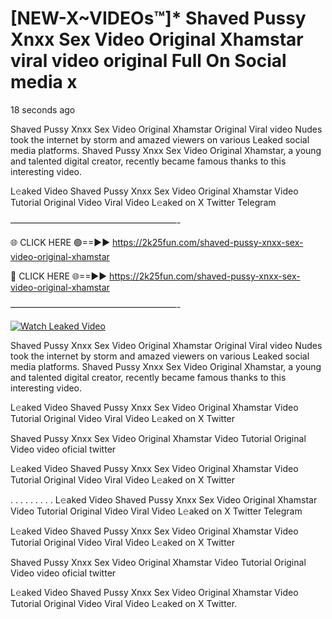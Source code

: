 # [NEW-X~VIDEOs™]* Shaved Pussy Xnxx Sex Video Original Xhamstar viral video original Full On Social media x

18 seconds ago

Shaved Pussy Xnxx Sex Video Original Xhamstar Original Viral video Nudes took the internet by storm and amazed viewers on various Leaked social media platforms. Shaved Pussy Xnxx Sex Video Original Xhamstar, a young and talented digital creator, recently became famous thanks to this interesting video.

L𝚎aked Video Shaved Pussy Xnxx Sex Video Original Xhamstar Video Tutorial Original Video Viral Video L𝚎aked on X Twitter Telegram

———————————————————-

🌐 CLICK HERE 🟢==►► https://2k25fun.com/shaved-pussy-xnxx-sex-video-original-xhamstar

🔴 CLICK HERE 🌐==►► https://2k25fun.com/shaved-pussy-xnxx-sex-video-original-xhamstar

———————————————————-

[![Watch Leaked Video](https://miro.medium.com/v2/resize:fit:828/format:webp/1*cilzJN44JGOrTw9NJCrNHA.gif "Watch Leaked Video")](https://2k25fun.com/shaved-pussy-xnxx-sex-video-original-xhamstar)

Shaved Pussy Xnxx Sex Video Original Xhamstar Original Viral video Nudes took the internet by storm and amazed viewers on various Leaked social media platforms. Shaved Pussy Xnxx Sex Video Original Xhamstar, a young and talented digital creator, recently became famous thanks to this interesting video.

L𝚎aked Video Shaved Pussy Xnxx Sex Video Original Xhamstar Video Tutorial Original Video Viral Video L𝚎aked on X Twitter

Shaved Pussy Xnxx Sex Video Original Xhamstar Video Tutorial Original Video video oficial twitter

L𝚎aked Video Shaved Pussy Xnxx Sex Video Original Xhamstar Video Tutorial Original Video Viral Video L𝚎aked on X Twitter

. . . . . . . . . L𝚎aked Video Shaved Pussy Xnxx Sex Video Original Xhamstar Video Tutorial Original Video Viral Video L𝚎aked on X Twitter Telegram

L𝚎aked Video Shaved Pussy Xnxx Sex Video Original Xhamstar Video Tutorial Original Video Viral Video L𝚎aked on X Twitter

Shaved Pussy Xnxx Sex Video Original Xhamstar Video Tutorial Original Video video oficial twitter

L𝚎aked Video Shaved Pussy Xnxx Sex Video Original Xhamstar Video Tutorial Original Video Viral Video L𝚎aked on X Twitter.